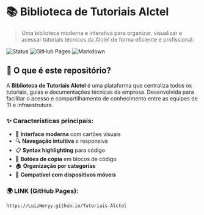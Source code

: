 # 📚 Biblioteca de Tutoriais Alctel

> Uma biblioteca moderna e interativa para organizar, visualizar e acessar tutoriais técnicos da Alctel de forma eficiente e profissional.

![Status](https://img.shields.io/badge/Status-Ativo-brightgreen)
![GitHub Pages](https://img.shields.io/badge/GitHub%20Pages-Online-blue)
![Markdown](https://img.shields.io/badge/Tutoriais-Markdown-orange)

## 🎯 **O que é este repositório?**

A **Biblioteca de Tutoriais Alctel** é uma plataforma que centraliza todos os tutoriais, guias e documentações técnicas da empresa. Desenvolvida para facilitar o acesso e compartilhamento de conhecimento entre as equipes de TI e infraestrutura.

### ✨ **Características principais:**
- 📖 **Interface moderna** com cartões visuais
- 🔍 **Navegação intuitiva** e responsiva
- 📋 **Syntax highlighting** para código
- 📄 **Botões de cópia** em blocos de código
- 🏠 **Organização por categorias**
- 📱 **Compatível com dispositivos móveis**

### **🌍 LINK (GitHub Pages):**
```
https://LuizNeryy.github.io/Tutoriais-Alctel
```

